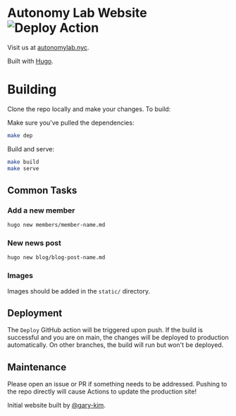 # Autonomy Lab Website   ![Deploy Action](https://github.com/autonomy-lab-cooper-union/AutonomyLabWebsite/actions/workflows/build.yml/badge.svg)

Visit us at [autonomylab.nyc](https://autonomylab.nyc).

Built with [Hugo](https://gohugo.io).

# Building

Clone the repo locally and make your changes. To build:

Make sure you've pulled the dependencies:
```bash
make dep
```
Build and serve:
```bash
make build
make serve
```


## Common Tasks

### Add a new member

```bash
hugo new members/member-name.md
```

### New news post

```bash
hugo new blog/blog-post-name.md
```

### Images

Images should be added in the `static/` directory.

## Deployment

The `Deploy` GitHub action will be triggered upon push. If the build is successful and you are on main, the changes will be deployed to production automatically. On other branches, the build will run but won't be deployed.

## Maintenance

Please open an issue or PR if something needs to be addressed. Pushing to the repo directly will cause Actions to update the production site!

Initial website built by [@gary-kim](https://github.com/gary-kim/).
